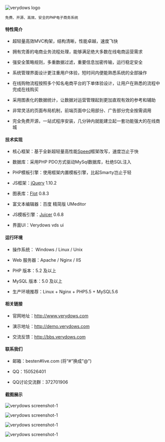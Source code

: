﻿![verydows logo](http://www.verydows.com/public/index/images/logo.gif)
```
免费、开源、高效、安全的PHP电子商务系统
```


#### 特性简介

* 超轻量高效MVC构架，结构清晰，性能卓越，速度飞快
 
* 拥有完善的电商业务流程处理，能够满足绝大多数在线电商运营需求

* 强安全策略规则，多重数据过滤，重要信息加密传输，运行稳定安全

* 系统管理界面设计更注重用户体验，短时间内便能熟悉系统的全部操作

* 在线购物流程按照多个知名电商平台的下单体验设计，让用户在熟悉的流程中完成在线购买

* 采用图表化的数据统计，让数据对运营管理起到更加直观有效的参考和辅助

* 非常灵活的页面布局机制，前端页面中公用部分、广告部分完全按需调用

* 完全免费开源，一站式程序安装，几分钟内就能建立起一套功能强大的在线商城


#### 技术实现

* 核心框架：基于全新超轻量高性能[Speed](https://github.com/SpeedPHP/speed)框架改写，速度岂止于快
 
* 数据库：采用PHP PDO方式驱动MySql数据库，杜绝SQL注入

* PHP模板引擎：使用框架内置模板引擎，比起Smarty岂止于轻

* JS框架：[jQuery](https://github.com/jquery/jquery) 1.10.2

* 图表库：[Flot](https://github.com/flot/flot) 0.8.3

* 富文本编辑器：百度 精简版 UMeditor

* JS模板引擎：[Juicer](https://github.com/PaulGuo/Juicer) 0.6.8

* 界面UI：Verydows vds ui


#### 运行环境

* 操作系统： Windows / Linux / Unix
 
* Web 服务器：Apache / Nginx / IIS

* PHP 版本：5.2 及以上

* MySQL 版本：5.0 及以上

* 生产环境推荐：Linux + Nginx + PHP5.5 + MySQL5.6


#### 相关链接

* 官网地址：http://www.verydows.com 

* 演示地址：http://demo.verydows.com

* 交流反馈：http://bbs.verydows.com


#### 联系我们

* 邮箱：besten#live.com (将“#”换成"@")

* QQ：150526401

* QQ讨论交流群：372701906


#### 截图展示

![verydows screenshot-1](http://www.verydows.com/images/demo/gitshort-1.jpg)

![verydows screenshot-1](http://www.verydows.com/images/demo/gitshort-2.jpg)

![verydows screenshot-1](http://www.verydows.com/images/demo/gitshort-3.jpg)

![verydows screenshot-1](http://www.verydows.com/images/demo/gitshort-4.jpg)